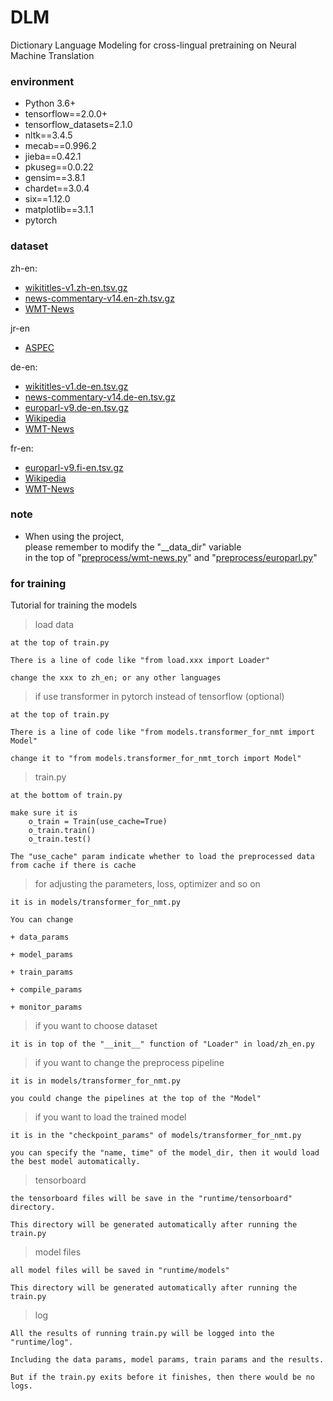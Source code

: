 # DLM
Dictionary Language Modeling for cross-lingual pretraining on Neural Machine Translation

### environment

- Python 3.6+
- tensorflow==2.0.0+
- tensorflow_datasets=2.1.0
- nltk==3.4.5
- mecab==0.996.2	
- jieba==0.42.1
- pkuseg==0.0.22
- gensim==3.8.1
- chardet==3.0.4
- six==1.12.0
- matplotlib==3.1.1
- pytorch

### dataset

zh-en:
- [wikititles-v1.zh-en.tsv.gz](http://data.statmt.org/wikititles/v1/wikititles-v1.zh-en.tsv.gz)
- [news-commentary-v14.en-zh.tsv.gz](http://data.statmt.org/news-commentary/v14/training/news-commentary-v14.en-zh.tsv.gz)
- [WMT-News](http://opus.nlpl.eu/download.php?f=WMT-News/v2019/moses/en-zh.txt.zip)

jr-en
- [ASPEC](http://orchid.kuee.kyoto-u.ac.jp/ASPEC/)

de-en:
- [wikititles-v1.de-en.tsv.gz](http://data.statmt.org/wikititles/v1/wikititles-v1.de-en.tsv.gz)
- [news-commentary-v14.de-en.tsv.gz](http://data.statmt.org/news-commentary/v14/training/news-commentary-v14.de-en.tsv.gz)
- [europarl-v9.de-en.tsv.gz](http://www.statmt.org/europarl/v9/training/europarl-v9.de-en.tsv.gz)
- [Wikipedia](http://opus.nlpl.eu/download.php?f=Wikipedia/v1.0/moses/de-en.txt.zip)
- [WMT-News](http://opus.nlpl.eu/download.php?f=WMT-News/v2019/moses/de-en.txt.zip)

fr-en:
- [europarl-v9.fi-en.tsv.gz](http://www.statmt.org/europarl/v9/training/europarl-v9.fi-en.tsv.gz)
- [Wikipedia](http://opus.nlpl.eu/download.php?f=Wikipedia/v1.0/tmx/en-fr.tmx.gz)
- [WMT-News](http://opus.nlpl.eu/download.php?f=WMT-News/v2019/moses/en-fr.txt.zip)

### note

- When using the project, <br>
  please remember to modify the "__data_dir" variable <br> 
  in the top of "[preprocess/wmt-news.py](preprocess/wmt-news.py)" and "[preprocess/europarl.py](preprocess/europarl.py)"

### for training

Tutorial for training the models

> load data

    at the top of train.py
    
    There is a line of code like "from load.xxx import Loader"
    
    change the xxx to zh_en; or any other languages

> if use transformer in pytorch instead of tensorflow (optional)

    at the top of train.py
    
    There is a line of code like "from models.transformer_for_nmt import Model"
    
    change it to "from models.transformer_for_nmt_torch import Model"
    
> train.py

    at the bottom of train.py
    
    make sure it is 
        o_train = Train(use_cache=True)
        o_train.train()
        o_train.test()

    The "use_cache" param indicate whether to load the preprocessed data from cache if there is cache

> for adjusting the parameters, loss, optimizer and so on

    it is in models/transformer_for_nmt.py
    
    You can change
        
    + data_params
    
    + model_params
    
    + train_params
    
    + compile_params
    
    + monitor_params

> if you want to choose dataset

    it is in top of the "__init__" function of "Loader" in load/zh_en.py

> if you want to change the preprocess pipeline

    it is in models/transformer_for_nmt.py

    you could change the pipelines at the top of the "Model"

> if you want to load the trained model

    it is in the "checkpoint_params" of models/transformer_for_nmt.py

    you can specify the "name, time" of the model_dir, then it would load the best model automatically.

> tensorboard

    the tensorboard files will be save in the "runtime/tensorboard" directory.
    
    This directory will be generated automatically after running the train.py

> model files

    all model files will be saved in "runtime/models"
    
    This directory will be generated automatically after running the train.py

> log

    All the results of running train.py will be logged into the "runtime/log".
    
    Including the data params, model params, train params and the results.
    
    But if the train.py exits before it finishes, then there would be no logs.
